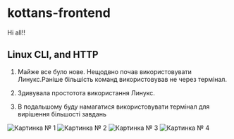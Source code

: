 # kottans-frontend
 Hi all!!

 ## Linux CLI, and HTTP

 1. Майже все було нове. Нещодвно почав використовувати Линукс.Раніше більшість команд використовував не через термінал.

2. Здивувала простотота використання Линукс.

3. В подальшому буду намагатися використовувати термінал для вирішення більшості завдань

<image src="/task_linux_cli/1.png" alt="Картинка № 1">
<image src="/task_linux_cli/2.png" alt="Картинка № 2">
<image src="/task_linux_cli/3.png" alt="Картинка № 3">
<image src="/task_linux_cli/4.png" alt="Картинка № 4">